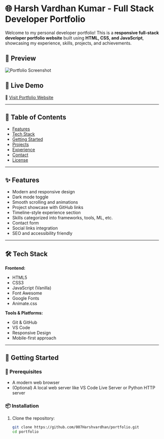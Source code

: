 # 🌐 Harsh Vardhan Kumar - Full Stack Developer Portfolio

Welcome to my personal developer portfolio! This is a **responsive full-stack developer portfolio website** built using **HTML, CSS, and JavaScript**, showcasing my experience, skills, projects, and achievements.

## 📸 Preview

![Portfolio Screenshot](./assets/portfolio-preview.png)

## 🚀 Live Demo

🔗 [Visit Portfolio Website](https://your-live-site-link.com)

---

## 📄 Table of Contents

- [Features](#-features)
- [Tech Stack](#-tech-stack)
- [Getting Started](#-getting-started)
- [Projects](#-projects)
- [Experience](#-experience)
- [Contact](#-contact)
- [License](#-license)

---

## ✨ Features

- Modern and responsive design
- Dark mode toggle
- Smooth scrolling and animations
- Project showcase with GitHub links
- Timeline-style experience section
- Skills categorized into frameworks, tools, ML, etc.
- Contact form
- Social links integration
- SEO and accessibility friendly

---

## 🛠 Tech Stack

**Frontend:**

- HTML5
- CSS3
- JavaScript (Vanilla)
- Font Awesome
- Google Fonts
- Animate.css

**Tools & Platforms:**

- Git & GitHub
- VS Code
- Responsive Design
- Mobile-first approach

---

## 🏁 Getting Started

### 🔧 Prerequisites

- A modern web browser
- (Optional) A local web server like VS Code Live Server or Python HTTP server

### 📦 Installation

1. Clone the repository:
   ```bash
   git clone https://github.com/007Harshvardhan/portfolio.git
   cd portfolio
